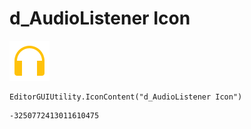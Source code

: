 # d_AudioListener Icon
![](/img/d_AudioListener%20Icon.png)

``` CSharp
EditorGUIUtility.IconContent("d_AudioListener Icon")
```
```
-3250772413011610475
```

